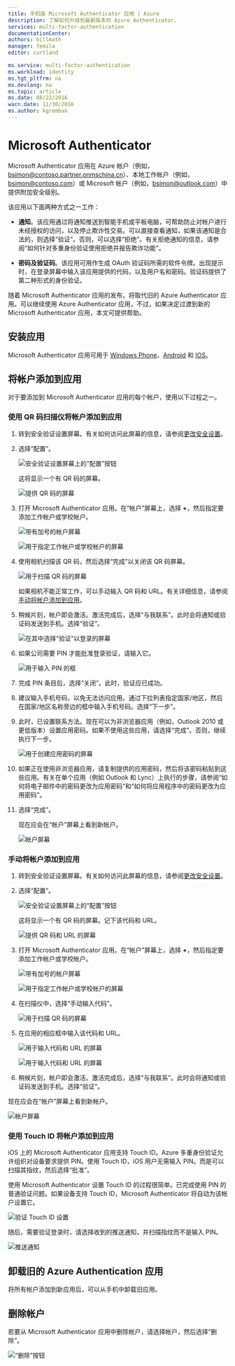 ```yaml
---
title: 手机版 Microsoft Authenticator 应用 | Azure
description: 了解如何升级到最新版本的 Azure Authenticator。
services: multi-factor-authentication
documentationCenter: 
authors: billmath
manager: femila
editor: curtland

ms.service: multi-factor-authentication
ms.workload: identity
ms.tgt_pltfrm: na
ms.devlang: na
ms.topic: article
ms.date: 08/22/2016
wacn.date: 11/30/2016
ms.author: kgremban
---
```


# Microsoft Authenticator

Microsoft Authenticator 应用在 Azure 帐户（例如，bsimon@contoso.partner.onmschina.cn）、本地工作帐户（例如，bsimon@contoso.com）或 Microsoft 帐户（例如，bsimon@outlook.com）中提供附加安全级别。

该应用以下面两种方式之一工作：

- **通知**。该应用通过将通知推送到智能手机或平板电脑，可帮助防止对帐户进行未经授权的访问，以及停止欺诈性交易。可以直接查看通知，如果该通知是合法的，则选择“验证”。否则，可以选择“拒绝”。有关拒绝通知的信息，请参阅“如何针对多重身份验证使用拒绝并报告欺诈功能”。

- **密码及验证码**。该应用可用作生成 OAuth 验证码所需的软件令牌。出现提示时，在登录屏幕中输入该应用提供的代码，以及用户名和密码。验证码提供了第二种形式的身份验证。

随着 Microsoft Authenticator 应用的发布，将取代旧的 Azure Authenticator 应用。可以继续使用 Azure Authenticator 应用，不过，如果决定过渡到新的 Microsoft Authenticator 应用，本文可提供帮助。

## 安装应用

Microsoft Authenticator 应用可用于 [Windows Phone](http://go.microsoft.com/fwlink/?Linkid=825071)、[Android](http://go.microsoft.com/fwlink/?Linkid=825072) 和 [IOS](http://go.microsoft.com/fwlink/?Linkid=825073)。

## 将帐户添加到应用

对于要添加到 Microsoft Authenticator 应用的每个帐户，使用以下过程之一。

### 使用 QR 码扫描仪将帐户添加到应用

1. 转到安全验证设置屏幕。有关如何访问此屏幕的信息，请参阅[更改安全设置](./multi-factor-authentication-end-user-manage-settings.md)。

2. 选择“配置”。

	![安全验证设置屏幕上的“配置”按钮](./media/multi-factor-authentication-azure-authenticator/azureauthe.png)  

	这将显示一个有 QR 码的屏幕。

	![提供 QR 码的屏幕](./media/multi-factor-authentication-azure-authenticator/barcode2.png)  

3. 打开 Microsoft Authenticator 应用。在“帐户”屏幕上，选择 **+**，然后指定要添加工作帐户或学校帐户。

	![带有加号的帐户屏幕](./media/multi-factor-authentication-azure-authenticator/addaccount3.png)  

	![用于指定工作帐户或学校帐户的屏幕](./media/multi-factor-authentication-end-user-first-time-mobile-app/scan.png)  

4. 使用相机扫描该 QR 码，然后选择“完成”以关闭该 QR 码屏幕。

	![用于扫描 QR 码的屏幕](./media/multi-factor-authentication-end-user-first-time-mobile-app/scan2.png)  

	如果相机不能正常工作，可以手动输入 QR 码和 URL。有关详细信息，请参阅[手动将帐户添加到应用](#add-an-account-to-the-app-manually)。

5. 稍候片刻，帐户即会激活。激活完成后，选择“与我联系”。此时会将通知或验证码发送到手机。选择“验证”。

	![在其中选择“验证”以登录的屏幕](./media/multi-factor-authentication-end-user-first-time-mobile-app/verify.png)  

6. 如果公司需要 PIN 才能批准登录验证，请输入它。

	![用于输入 PIN 的框](./media/multi-factor-authentication-end-user-first-time-mobile-app/scan3.png)  

7. 完成 PIN 条目后，选择“关闭”。此时，验证应已成功。
8. 建议输入手机号码，以免无法访问应用。通过下拉列表指定国家/地区，然后在国家/地区名称旁边的框中输入手机号码。选择“下一步”。
9. 此时，已设置联系方法。现在可以为非浏览器应用（例如，Outlook 2010 或更低版本）设置应用密码。如果不使用这些应用，请选择“完成”。否则，继续执行下一步。

	![用于创建应用密码的屏幕](./media/multi-factor-authentication-end-user-first-time-mobile-app/step4.png)  

10. 如果正在使用非浏览器应用，请复制提供的应用密码，然后将该密码粘贴到这些应用。有关在单个应用（例如 Outlook 和 Lync）上执行的步骤，请参阅“如何将电子邮件中的密码更改为应用密码”和“如何将应用程序中的密码更改为应用密码”。
11. 选择“完成”。

	现在应会在“帐户”屏幕上看到新帐户。

	![帐户屏幕](./media/multi-factor-authentication-azure-authenticator/accounts.png)  

### 手动将帐户添加到应用  <a name="add-an-account-to-the-app-manually"></a>

1. 转到安全验证设置屏幕。有关如何访问此屏幕的信息，请参阅[更改安全设置](./multi-factor-authentication-end-user-manage-settings.md)。

2. 选择“配置”。

	![安全验证设置屏幕上的“配置”按钮](./media/multi-factor-authentication-azure-authenticator/azureauthe.png)  

	这将显示一个有 QR 码的屏幕。记下该代码和 URL。

	![提供 QR 码和 URL 的屏幕](./media/multi-factor-authentication-azure-authenticator/barcode2.png)  

3. 打开 Microsoft Authenticator 应用。在“帐户”屏幕上，选择 **+**，然后指定要添加工作帐户或学校帐户。

	![带有加号的帐户屏幕](./media/multi-factor-authentication-azure-authenticator/addaccount3.png)  

	![用于指定工作帐户或学校帐户的屏幕](./media/multi-factor-authentication-end-user-first-time-mobile-app/scan.png)  

4. 在扫描仪中，选择“手动输入代码”。

	![用于扫描 QR 码的屏幕](./media/multi-factor-authentication-end-user-first-time-mobile-app/scan2.png)  

5. 在应用的相应框中输入该代码和 URL。

	![用于输入代码和 URL 的屏幕](./media/multi-factor-authentication-azure-authenticator/manual.png)  

	![用于输入代码和 URL 的屏幕](./media/multi-factor-authentication-end-user-first-time-mobile-app/addaccount2.png)  

6. 稍候片刻，帐户即会激活。激活完成后，选择“与我联系”。此时会将通知或验证码发送到手机。选择“验证”。

现在应会在“帐户”屏幕上看到新帐户。

![帐户屏幕](./media/multi-factor-authentication-azure-authenticator/accounts.png)  

### 使用 Touch ID 将帐户添加到应用

iOS 上的 Microsoft Authenticator 应用支持 Touch ID。Azure 多重身份验证允许组织对设备要求提供 PIN。使用 Touch ID，iOS 用户无需输入 PIN。而是可以扫描其指纹，然后选择“批准”。

使用 Microsoft Authenticator 设置 Touch ID 的过程很简单。已完成使用 PIN 的普通验证问题。如果设备支持 Touch ID，Microsoft Authenticator 将自动为该帐户设置它。

![验证 Touch ID 设置](./media/multi-factor-authentication-azure-authenticator/touchid1.png)  

随后，需要验证登录时，请选择收到的推送通知，并扫描指纹而不是输入 PIN。

![推送通知](./media/multi-factor-authentication-azure-authenticator/touchid2.png)  

## 卸载旧的 Azure Authentication 应用

将所有帐户添加到新应用后，可以从手机中卸载旧应用。

## 删除帐户

若要从 Microsoft Authenticator 应用中删除帐户，请选择帐户，然后选择“删除”。

![“删除”按钮](./media/multi-factor-authentication-azure-authenticator/remove.png)  

<!---HONumber=Mooncake_1010_2016-->
